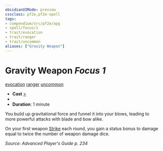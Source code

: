 ```yaml
---
obsidianUIMode: preview
cssclass: pf2e,pf2e-spell
tags:
- compendium/src/pf2e/apg
- spell/focus/1
- trait/evocation
- trait/ranger
- trait/uncommon
aliases: ["Gravity Weapon"]
---
```

# Gravity Weapon *Focus 1*   
[evocation](evocation.md "Evocation School Trait")  [ranger](Reference/Rules/Traits/ranger.md "Ranger Class Trait")  [uncommon](uncommon.md "Uncommon Rarity Trait")  

- **Cast** [>](chapter-9-playing-the-game.md#Actions "Single Action") 
- 
- **Duration**: 1 minute

You build up gravitational force and funnel it into your blows, leading to more powerful attacks with blade and bow alike.

On your first weapon [Strike](strike.md) each round, you gain a status bonus to damage equal to twice the number of weapon damage dice.

*Source: Advanced Player's Guide p. 234*